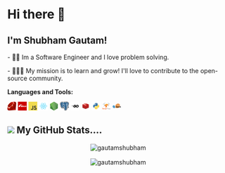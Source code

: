 
<h1> Hi there 👋 </h1>
<h2> I'm Shubham Gautam! </h2>

<p>
- 👨‍💻 Im a Software Engineer and I love problem solving.
</p>
<p>
- 🏃🏻‍♀️ My mission is to learn and grow! I'll love to contribute to the open-source community.
</p>
 
 **Languages and Tools:**
 

 <code><img height="20" src="https://raw.githubusercontent.com/github/explore/80688e429a7d4ef2fca1e82350fe8e3517d3494d/topics/ruby/ruby.png"></code>
 <code><img height="20" src="https://raw.githubusercontent.com/github/explore/80688e429a7d4ef2fca1e82350fe8e3517d3494d/topics/rails/rails.png"></code>
 <code><img height="20" src="https://raw.githubusercontent.com/github/explore/80688e429a7d4ef2fca1e82350fe8e3517d3494d/topics/javascript/javascript.png"></code>
  <code><img height="20" src="https://raw.githubusercontent.com/github/explore/80688e429a7d4ef2fca1e82350fe8e3517d3494d/topics/react/react.png"></code>
 <code><img height="20" src="https://raw.githubusercontent.com/github/explore/80688e429a7d4ef2fca1e82350fe8e3517d3494d/topics/nodejs/nodejs.png"></code>
 <code><img height="20" src="https://raw.githubusercontent.com/github/explore/80688e429a7d4ef2fca1e82350fe8e3517d3494d/topics/postgresql/postgresql.png"></code>
 <code><img height="20" src="https://raw.githubusercontent.com/github/explore/80688e429a7d4ef2fca1e82350fe8e3517d3494d/topics/go/go.png"></code>
 <code><img height="20" src="https://raw.githubusercontent.com/github/explore/78df643247d429f6cc873026c0622819ad797942/topics/redis/redis.png"></code>
 <code><img height="20" src="https://raw.githubusercontent.com/github/explore/80688e429a7d4ef2fca1e82350fe8e3517d3494d/topics/python/python.png"></code>
 <code><img height="20" src="https://raw.githubusercontent.com/github/explore/78df643247d429f6cc873026c0622819ad797942/topics/tensorflow/tensorflow.png"></code>
 <code><img height="20" src="https://raw.githubusercontent.com/github/explore/78df643247d429f6cc873026c0622819ad797942/topics/scikit-learn/scikit-learn.png"></code>

<h2><img src="https://media.giphy.com/media/VgCDAzcKvsR6OM0uWg/giphy.gif" width="50"> My GitHub Stats.... </h2>

<p align="center"> <img align="center" src="https://github-readme-stats.vercel.app/api?username=topc0d3r&show_icons=true&theme=radical" alt="gautamshubham" /></p>

<p align="center"><img align="center" src="https://github-readme-streak-stats.herokuapp.com/?user=topc0d3r&show_icons=true&theme=tokyonight_duo" alt="gautamshubham" /></p>


